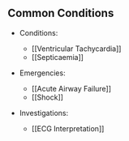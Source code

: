 ## Common Conditions
<!-- QueryToSerialize: list rows.file.link from "01 Disciplines" where  contains(Rotations, "[" + this.file.name + "](" + replace(this.file.folder + "/" + this.file.name + "." + this.file.ext, " ", "%20")   + ")") OR contains(Rotations, this.file.link) group by reverse(split(file.folder, "/"))[0] -->
<!-- SerializedQuery: list rows.file.link from "01 Disciplines" where  contains(Rotations, "[" + this.file.name + "](" + replace(this.file.folder + "/" + this.file.name + "." + this.file.ext, " ", "%20")   + ")") OR contains(Rotations, this.file.link) group by reverse(split(file.folder, "/"))[0] -->
- Conditions: 
    - [[Ventricular Tachycardia]]
    - [[Septicaemia]]

- Emergencies: 
    - [[Acute Airway Failure]]
    - [[Shock]]

- Investigations: 
    - [[ECG Interpretation]]

<!-- SerializedQuery END -->
